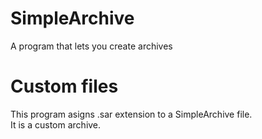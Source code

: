 # SimpleArchive
A program that lets you create archives
# Custom files
This program asigns .sar extension to a SimpleArchive file.\
It is a custom archive.
